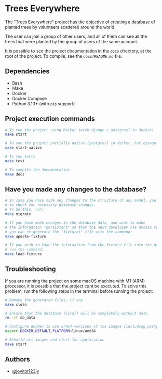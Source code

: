 # Trees Everywhere

The "Trees Everywhere" project has the objective of creating a database of
planted trees by volunteers scattered around the world.

The user can join a group of other users, and all of them can see all the trees
that were planted by the group of users of the same account.

It is possible to see the project documentation in the `docs` directory, at the
root of the project. To compile, see the `docs/README.md` file.

## Dependencies
- Bash
- Make
- Docker
- Docker Compose
- Python 3.10+ (with `pip` support)

## Project execution commands
```bash
# To run the project using Docker (with django + postgresl in docker)
make start

# To run the project partially native (postgresl in docker, but django in native)
make start-native

# To run tests
make test

# To compile the documentation
make docs
```

## Have you made any changes to the database?

```bash
# In case you have made any changes to the structure of any model, you will need
# to check for necessary database changes.
# To do this, run:
make migrate

# If you have made changes to the database data, and want to make
# the information "persistent" so that the next developer has access to it,
# you can re-generate the "fixtures" file with the command:
make update-fixture

# If you wish to load the information from the fixture file into the database,
# run the command:
make load-fixture
```

## Troubleshooting

If you are running the project on some macOS machine with M1 (ARM) processor, it is possible that the project
cant be executed. To solve this problem, run the following steps in the terminal before running the project:
```bash
# Remove the generated files, if any
make clean

# Ensure that the database (local) will be completely without data
rm -rf db_data

# Configure docker to use arm64 versions of the images (including postgres)
export DOCKER_DEFAULT_PLATFORM=linux/amd64

# Rebuild all images and start the application
make start
```

## Authors

- [@jovitor123jv](https://www.github.com/joaovitor123jv)

